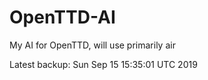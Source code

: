 # OpenTTD-AI
My AI for OpenTTD, will use primarily air

Latest backup: Sun Sep 15 15:35:01 UTC 2019
